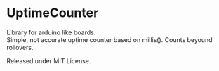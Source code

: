 # UptimeCounter

Library for arduino like boards.  
Simple, not accurate uptime counter based on millis(). Counts beyound rollovers.

Released under MIT License.